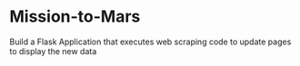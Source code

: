 # Mission-to-Mars
Build a Flask Application that executes web scraping code to update pages to display the new data
